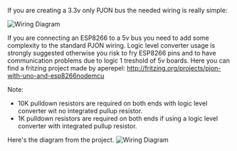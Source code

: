 If you are creating a 3.3v only PJON bus the needed wiring is really simple:

![Wiring Diagram](http://www.gioblu.com/PJON/PJON%20-%20ESP8266%20to%20ESP8266%20communication.png)

If you are connecting an ESP8266 to a 5v bus you need to add some complexity to the standard PJON wiring. Logic level converter usage is strongly suggested otherwise you risk to fry ESP8266 pins and to have communication problems due to logic 1 treshold of 5v boards. Here you can find a fritzing project made by aperepel: http://fritzing.org/projects/pjon-with-uno-and-esp8266nodemcu

Note: 
- 10K pulldown resistors are required on both ends with logic level converter wit no integrated pullup resistor. 
- 1K  pulldown resistors are required on both ends if using a logic level converter with integrated pullup resistor.

Here's the diagram from the project. 
![Wiring Diagram](http://www.gioblu.com/PJON/PJON%20-%20Uno%20ESP8266%20communication.png)
